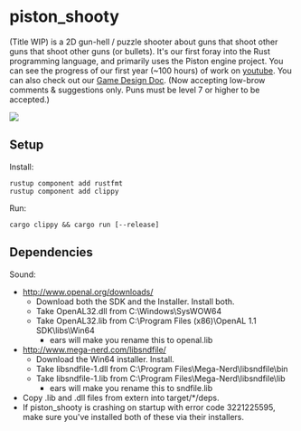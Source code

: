 # piston_shooty

(Title WIP) is a 2D gun-hell / puzzle shooter about guns that shoot other guns that shoot other guns (or bullets).  It's our first foray into the Rust programming language, and primarily uses the Piston engine project.  You can see the progress of our first year (~100 hours) of work on [youtube](https://www.youtube.com/watch?v=JL33RTniXtU).  You can also check out our [Game Design Doc](https://docs.google.com/document/d/1o4KA7FMiAnsUhNSu8TVDPX4hDut6xDh9fK15ulkDJVI/edit?usp=sharing). (Now accepting low-brow comments & suggestions only.  Puns must be level 7 or higher to be accepted.)

![](https://media.giphy.com/media/l1J3VPHSE8ybjels4/giphy.gif)

## Setup

Install:

```
rustup component add rustfmt
rustup component add clippy 
```

Run:

```
cargo clippy && cargo run [--release]
```

## Dependencies

Sound:

- http://www.openal.org/downloads/
  - Download both the SDK and the Installer. Install both.
  - Take OpenAL32.dll from C:\Windows\SysWOW64
  - Take OpenAL32.lib from C:\Program Files (x86)\OpenAL 1.1 SDK\libs\Win64
    - ears will make you rename this to openal.lib
- http://www.mega-nerd.com/libsndfile/
  - Download the Win64 installer. Install.
  - Take libsndfile-1.dll from C:\Program Files\Mega-Nerd\libsndfile\bin
  - Take libsndfile-1.lib from C:\Program Files\Mega-Nerd\libsndfile\lib
    - ears will make you rename this to sndfile.lib
- Copy .lib and .dll files from extern into target/\*/deps.
- If piston_shooty is crashing on startup with error code 3221225595, make sure you've installed both of these via their installers.
